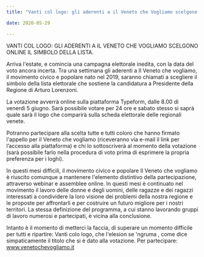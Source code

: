 ```yaml
---  
title: "Vanti col logo: gli aderenti a il Veneto che Vogliamo scelgono online il simbolo della lista"

date: 2020-05-29

---
```


VANTI COL LOGO: GLI ADERENTI A IL VENETO CHE VOGLIAMO SCELGONO ONLINE IL SIMBOLO DELLA LISTA.
 
Arriva l'estate, e comincia una campagna elettorale inedita, con la data del voto ancora incerta. Tra una settimana gli aderenti a Il Veneto che vogliamo, il movimento civico e popolare nato nel 2019, saranno chiamati a scegliere il simbolo della lista elettorale che sostiene la candidatura a Presidente della Regione di Arturo Lorenzoni.

La votazione avverrà online sulla piattaforma Typeform, dalle 8.00 di venerdì 5 giugno. Sarà possibile votare per 24 ore e sabato stesso si saprà quale sarà il logo che comparirà sulla scheda elettorale delle regionali venete.

Potranno partecipare alla scelta tutte e tutti coloro che hanno firmato l'appello per il Veneto che vogliamo (riceveranno via e-mail il link per l’accesso alla piattaforma) e chi lo sottoscriverà al momento della votazione (sarà possibile farlo nella procedura di voto prima di esprimere la propria preferenza per i loghi).

In questi mesi difficili, il movimento civico e popolare Il Veneto che vogliamo è riuscito comunque a mantenere l'elemento distintivo della partecipazione, attraverso webinar e assemblee online.  In questi mesi è continuato nel movimento il lavoro delle donne e degli uomini, delle ragazze e dei ragazzi interessati a condividere la loro visione dei problemi della nostra regione e le proposte per affrontarli e per costruire un futuro migliore per i nostri territori. La stessa definizione del programma, a cui stanno lavorando gruppi di lavoro numerosi e partecipati, è vicina alla conclusione.

Intanto è il momento di metterci la faccia, di superare un momento difficile per tutti e ripartire: Vanti colo logo, che l'elesion se 'ngruma , come dice simpaticamente il titolo che si è dato alla votazione. Per partecipare: www.venetochevogliamo.it

